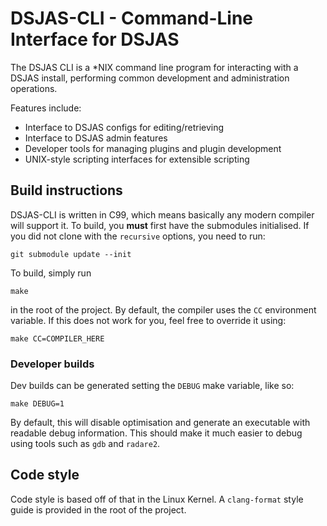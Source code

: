 # DSJAS-CLI - **Command-Line Interface for DSJAS**

The DSJAS CLI is a \*NIX command line program for interacting with a DSJAS install, performing common development and administration operations.

Features include:

* Interface to DSJAS configs for editing/retrieving
* Interface to DSJAS admin features
* Developer tools for managing plugins and plugin development
* UNIX-style scripting interfaces for extensible scripting

## Build instructions

DSJAS-CLI is written in C99, which means basically any modern compiler will support it. To build, you **must** first have the submodules initialised. If you did not clone with the ``recursive`` options, you need to run:

```
git submodule update --init
```

To build, simply run 

```
make
```

in the root of the project. By default, the compiler uses the ``CC`` environment variable. If this does not work for you, feel free to override it using:

```
make CC=COMPILER_HERE
```

### Developer builds

Dev builds can be generated setting the ``DEBUG`` make variable, like so:

```
make DEBUG=1
```

By default, this will disable optimisation and generate an executable with readable debug information. This should make it much easier to debug using tools such as ``gdb`` and ``radare2``.

## Code style

Code style is based off of that in the Linux Kernel. A ``clang-format`` style guide is provided in the root of the project.

